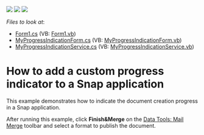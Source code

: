 <!-- default badges list -->
![](https://img.shields.io/endpoint?url=https://codecentral.devexpress.com/api/v1/VersionRange/128608485/14.1.3%2B)
[![](https://img.shields.io/badge/Open_in_DevExpress_Support_Center-FF7200?style=flat-square&logo=DevExpress&logoColor=white)](https://supportcenter.devexpress.com/ticket/details/E5074)
[![](https://img.shields.io/badge/📖_How_to_use_DevExpress_Examples-e9f6fc?style=flat-square)](https://docs.devexpress.com/GeneralInformation/403183)
<!-- default badges end -->
<!-- default file list -->
*Files to look at*:

* [Form1.cs](./CS/CustomProgressIndicator/Form1.cs) (VB: [Form1.vb](./VB/CustomProgressIndicator/Form1.vb))
* [MyProgressIndicationForm.cs](./CS/CustomProgressIndicator/MyProgressIndicationForm.cs) (VB: [MyProgressIndicationForm.vb](./VB/CustomProgressIndicator/MyProgressIndicationForm.vb))
* [MyProgressIndicationService.cs](./CS/CustomProgressIndicator/MyProgressIndicationService.cs) (VB: [MyProgressIndicationService.vb](./VB/CustomProgressIndicator/MyProgressIndicationService.vb))
<!-- default file list end -->
# How to add a custom progress indicator to a Snap application


<p>This example demonstrates how to indicate the document creation progress in a Snap application.</p><p>After running this example, click <strong>Finish&Merge</strong> on the <a href="http://documentation.devexpress.com/#WindowsForms/CustomDocument16496"><u>Data Tools: Mail Merge</u></a> toolbar and select a format to publish the document.</p><br />


<br/>


